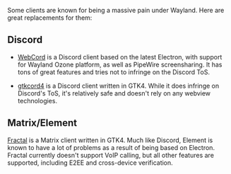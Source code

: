 Some clients are known for being a massive pain under Wayland. Here are great
replacements for them:

## Discord

- [WebCord](https://github.com/SpacingBat3/WebCord) is a Discord client based on
the latest Electron, with support for Wayland Ozone platform, as well as
PipeWire screensharing. It has tons of great features and tries not to infringe
on the Discord ToS.

- [gtkcord4](https://github.com/diamondburned/gtkcord4) is a Discord client written in GTK4.
While it does infringe on Discord's ToS, it's relatively safe and doesn't rely on any webview technologies.

## Matrix/Element

[Fractal](https://wiki.gnome.org/Apps/Fractal) is a Matrix client written in GTK4.
Much like Discord, Element is known to have a lot of problems as a result of being
based on Electron. Fractal currently doesn't support VoIP calling, but all other features
are supported, including E2EE and cross-device verification.
